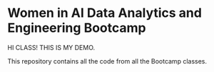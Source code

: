 # Women in AI Data Analytics and Engineering Bootcamp

HI CLASS! THIS IS MY DEMO.

This repository contains all the code from all the Bootcamp classes. 

